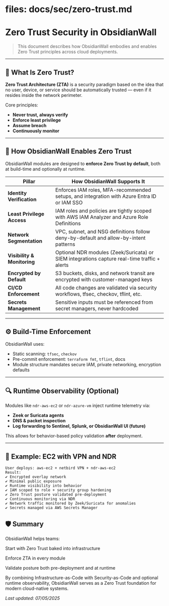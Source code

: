 # files: docs/sec/zero-trust.md


# Zero Trust Security in ObsidianWall

> This document describes how ObsidianWall embodies and enables Zero Trust principles across cloud deployments.

---

## 🔐 What Is Zero Trust?

**Zero Trust Architecture (ZTA)** is a security paradigm based on the idea that no user, device, or service should be automatically trusted — even if it resides inside the network perimeter.

Core principles:
- **Never trust, always verify**
- **Enforce least privilege**
- **Assume breach**
- **Continuously monitor**

---

## 🧱 How ObsidianWall Enables Zero Trust

ObsidianWall modules are designed to **enforce Zero Trust by default**, both at build-time and optionally at runtime.

| Pillar                       | How ObsidianWall Supports It                                                                 |
|-----------------------------|-----------------------------------------------------------------------------------------------|
| **Identity Verification**   | Enforces IAM roles, MFA-recommended setups, and integration with Azure Entra ID or IAM SSO    |
| **Least Privilege Access**  | IAM roles and policies are tightly scoped with AWS IAM Analyzer and Azure Role Definitions    |
| **Network Segmentation**    | VPC, subnet, and NSG definitions follow deny-by-default and allow-by-intent patterns         |
| **Visibility & Monitoring** | Optional NDR modules (Zeek/Suricata) or SIEM integrations capture real-time traffic + alerts |
| **Encrypted by Default**    | S3 buckets, disks, and network transit are encrypted with customer-managed keys              |
| **CI/CD Enforcement**       | All code changes are validated via security workflows, tfsec, checkov, tflint, etc.          |
| **Secrets Management**      | Sensitive inputs must be referenced from secret managers, never hardcoded                   |

---

## ⚙️ Build-Time Enforcement

ObsidianWall uses:
- Static scanning: `tfsec`, `checkov`
- Pre-commit enforcement: `terraform fmt`, `tflint`, docs
- Module structure mandates secure IAM, private networking, encryption defaults

---

## 🔍 Runtime Observability (Optional)

Modules like `ndr-aws-ec2` or `ndr-azure-vm` inject runtime telemetry via:
- **Zeek or Suricata agents**
- **DNS & packet inspection**
- **Log forwarding to Sentinel, Splunk, or ObsidianWall UI (future)**

This allows for behavior-based policy validation **after** deployment.

---

## 🧪 Example: EC2 with VPN and NDR

```text
User deploys: aws-ec2 + netbird VPN + ndr-aws-ec2
Result:
✔️ Encrypted overlay network
✔️ Minimal public exposure
✔️ Runtime visibility into behavior
✔️ IAM scoped to role + security group hardening
✔️ Zero Trust posture validated pre-deployment
✔️ Continuous monitoring via NDR
✔️ Network traffic monitored by Zeek/Suricata for anomalies
✔️ Secrets managed via AWS Secrets Manager

```

## 🛡️ Summary

ObsidianWall helps teams:

Start with Zero Trust baked into infrastructure

Enforce ZTA in every module

Validate posture both pre-deployment and at runtime

By combining Infrastructure-as-Code with Security-as-Code and optional runtime observability, ObsidianWall serves as a Zero Trust foundation for modern cloud-native systems.


_Last updated: 07/05/2025_